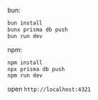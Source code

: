bun:
```bash
bun install
bunx prisma db push
bun run dev
```

npm:
```bash
npm install
npx prisma db push
npm run dev
```

open `http://localhost:4321`
